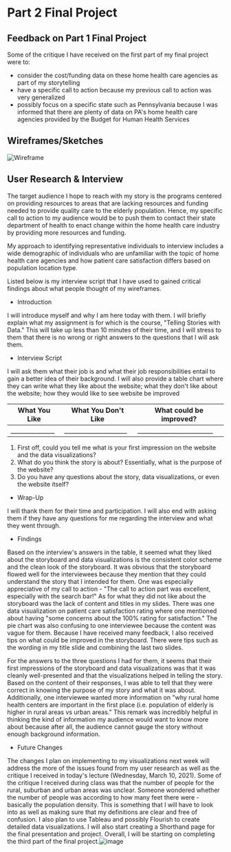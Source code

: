 # Part 2 Final Project

## Feedback on Part 1 Final Project
Some of the critique I have received on the first part of my final project were to:
* consider the cost/funding data on these home health care agencies as part of my storytelling
* have a specific call to action because my previous call to action was very generalized
* possibly focus on a specific state such as Pennsylvania because I was informed that there are plenty of data on PA's home health care agencies provided by the Budget for Human Health Services

## Wireframes/Sketches
![Wireframe](https://user-images.githubusercontent.com/78512051/110727606-98737a80-81e9-11eb-8c6e-558514fe1614.png)

## User Research & Interview
The target audience I hope to reach with my story is the programs centered on providing resources to areas that are lacking resources and funding needed to provide quality care to the elderly population. Hence, my specific call to action to my audience would be to push them to contact their state department of health to enact change within the home health care industry by providing more resources and funding. 

My approach to identifying representative individuals to interview includes a wide demographic of individuals who are unfamiliar with the topic of home health care agencies and how patient care satisfaction differs based on population location type. 

Listed below is my interview script that I have used to gained critical findings about what people thought of my wireframes. 

* Introduction

I will introduce myself and why I am here today with them. I will briefly explain what my assignment is for which is the course, "Telling Stories with Data." This will take up less than 10 minutes of their time, and I will stress to them that there is no wrong or right answers to the questions that I will ask them. 

* Interview Script

I will ask them what their job is and what their job responsibilities entail to gain a better idea of their background. I will also provide a table chart where they can write what they like about the website; what they don't like about the website; how they would like to see website be improved

| What You Like  | What You Don't Like | What could be improved? |
| -------------  | ------------------- | ----------------------- |
| ______________ | ____________________| ________________________|

1. First off, could you tell me what is your first impression on the website and the data visualizations?
2. What do you think the story is about? Essentially, what is the purpose of the website?
3. Do you have any questions about the story, data visualizations, or even the website itself?

* Wrap-Up

I will thank them for their time and participation. I will also end with asking them if they have any questions for me regarding the interview and what they went through.

* Findings

Based on the interview's answers in the table, it seemed what they liked about the storyboard and data visualizations is the consistent color scheme and the clean look of the storyboard. It was obvious that the storyboard flowed well for the interviewees because they mention that they could understand the story that I intended for them. One was especially appreciative of my call to action - "The call to action part was excellent, especially with the search bar!" As for what they did not like about the storyboard was the lack of content and titles in my slides. There was one data visualization on patient care satisfaction rating where one mentioned about having "some concerns about the 100% rating for satisfaction." The pie chart was also confusing to one interviewee because the content was vague for them. Because I have received many feedback, I also received tips on what could be improved in the storyboard. There were tips such as the wording in my title slide and combining the last two slides. 

For the answers to the three questions I had for them, it seems that their first impressions of the storyboard and data visualizations was that it was cleanly well-presented and that the visualizations helped in telling the story. Based on the content of their responses, I was able to tell that they were correct in knowing the purpose of my story and what it was about. Additionally, one interviewee wanted more information on "why rural home health centers are important in the first place (i.e. population of elderly is higher in rural areas vs urban areas." This remark was incredibly helpful in thinking the kind of information my audience would want to know more about because after all, the audience cannot gauge the story without enough background information. 

* Future Changes

The changes I plan on implementing to my visualizations next week will address the more of the issues found from my user research as well as the critique I received in today's lecture (Wednesday, March 10, 2021). Some of the critique I received during class was that the number of people for the rural, suburban and urban areas was unclear. Someone wondered whether the number of people was according to how many feet there were - basically the population density. This is something that I will have to look into as well as making sure that my definitions are clear and free of confusion. I also plan to use Tableau and possibly Flourish to create detailed data visualizations. I will also start creating a Shorthand page for the final presentation and project. Overall, I will be starting on completing the third part of the final project.![image](https://user-images.githubusercontent.com/78512051/110728344-e0df6800-81ea-11eb-8a25-21ec31ad85f2.png)
